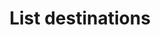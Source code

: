 ---
# -------------------------- #
#      ENDPOINT DETAILS      #
# -------------------------- #

type: "connect"
content-type: "api-endpoint"
endpoint: "destinations"
key: "list-destinations"
version: "4"


# -------------------------- #
#       METHOD DETAILS       #
# -------------------------- #

title: "List destinations"
method: "get"
short-url: |
  /v{{ endpoint.version }}{{ object.endpoint-url }}
full-url: |
  {{ api.base-url }}{{ endpoint.short-url | flatify }}
short: "{{ api.core-objects.destinations.list.short }}"
description: "{{ api.core-objects.destinations.list.description | flatify }}"


# -------------------------- #
#           RETURNS          #
# -------------------------- #

returns: |
  If successful, the API will return a status of `200 OK` and a [Destination object]({{ api.core-objects.destinations.object }}) with a `report_card` property.


# ------------------------------ #
#   EXAMPLE REQUEST & RESPONSES  #
# ------------------------------ #

examples:
  - type: "Request"
    language: "json"
    code: |
      curl -X {{ endpoint.method | upcase }} {{ endpoint.full-url | flatify | strip_newlines }}
           -H "Authorization: Bearer <ACCESS_TOKEN>" 
           -H "Content-Type: application/json" 
  - type: "Response"
    language: "json"
    code: |
      HTTP/1.1 200 OK
      Content-Type: application/json;charset=ISO-8859-1
      
      [
        {
          "properties": {
            "database": "<DATABASE>",
            "host": "<HOST>",
            "port": "5432",
            "username": "<USERNAME>"
          },
          "updated_at": "2019-01-10T16:46:50Z",
          "name": "Default Warehouse",
          "type": "postgres",
          "deleted_at": null,
          "system_paused_at": null,
          "stitch_client_id": <CLIENT_ID>,
          "paused_at": null,
          "id": 120603,
          "created_at": "2019-01-10T16:46:50Z",
          "report_card": {
            "type": "postgres",
            "current_step": 1,
            "steps": [
              {
                "type": "form",
                "properties": [
                  {
                    "name": "database",
                    "is_required": true,
                    "provided": true,
                    "is_credential": false,
                    "system_provided": false,
                    "json_schema": {
                      "type": "string"
                    }
                  },
                  {
                    "name": "encryption_host",
                    "is_required": false,
                    "provided": false,
                    "is_credential": false,
                    "system_provided": false,
                    "json_schema": {
                      "anyOf": [
                        {
                          "type": "string",
                          "format": "ipv4"
                        },
                        {
                          "type": "string",
                          "format": "ipv6"
                        },
                        {
                          "type": "string",
                          "format": "hostname"
                        }
                      ]
                    }
                  },
                  {
                    "name": "encryption_port",
                    "is_required": false,
                    "provided": false,
                    "is_credential": false,
                    "system_provided": false,
                    "json_schema": {
                      "type": "string",
                      "pattern": "^\\d+$"
                    }
                  },
                  {
                    "name": "encryption_type",
                    "is_required": true,
                    "provided": false,
                    "is_credential": false,
                    "system_provided": false,
                    "json_schema": {
                      "type": "string",
                      "pattern": "^(ssh|none)$"
                    }
                  },
                  {
                    "name": "encryption_username",
                    "is_required": false,
                    "provided": false,
                    "is_credential": false,
                    "system_provided": false,
                    "json_schema": {
                      "type": "string"
                    }
                  },
                  {
                    "name": "host",
                    "is_required": true,
                    "provided": true,
                    "is_credential": false,
                    "system_provided": false,
                    "json_schema": {
                      "anyOf": [
                        {
                          "type": "string",
                          "format": "ipv4"
                        },
                        {
                          "type": "string",
                          "format": "ipv6"
                        },
                        {
                          "type": "string",
                          "format": "hostname"
                        }
                      ]
                    }
                  },
                  {
                    "name": "password",
                    "is_required": true,
                    "provided": true,
                    "is_credential": true,
                    "system_provided": false,
                    "json_schema": {
                      "type": "string"
                    }
                  },
                  {
                    "name": "port",
                    "is_required": true,
                    "provided": true,
                    "is_credential": false,
                    "system_provided": false,
                    "json_schema": {
                      "type": "string",
                      "pattern": "^\\d+$"
                    }
                  },
                  {
                    "name": "ssl",
                    "is_required": true,
                    "provided": false,
                    "is_credential": false,
                    "system_provided": false,
                    "json_schema": {
                      "type": "boolean"
                    }
                  },
                  {
                    "name": "sslrootcert",
                    "is_required": false,
                    "provided": false,
                    "is_credential": false,
                    "system_provided": false,
                    "json_schema": {
                      "type": "string"
                    }
                  },
                  {
                    "name": "username",
                    "is_required": true,
                    "provided": true,
                    "is_credential": false,
                    "system_provided": false,
                    "json_schema": {
                      "type": "string"
                    }
                  }
                ]
              },
              {
                "type": "fully_configured",
                "properties": []
              }
            ]
          }
        }
      ]
---